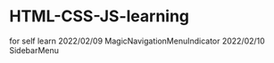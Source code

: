 # HTML-CSS-JS-learning
for self learn
2022/02/09 MagicNavigationMenuIndicator
2022/02/10 SidebarMenu
